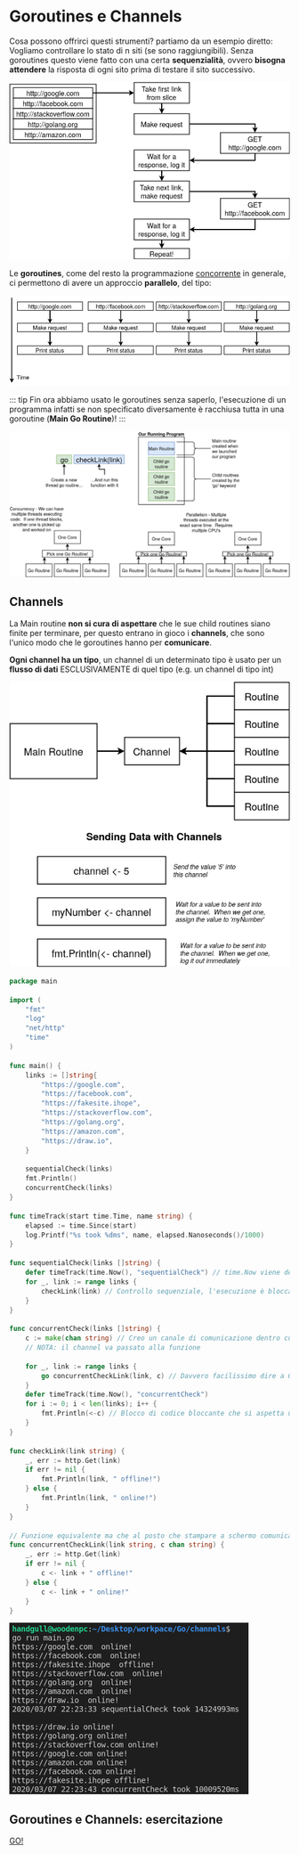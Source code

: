 # Goroutines e Channels
Cosa possono offrirci questi strumenti? partiamo da un esempio diretto:<br>
Vogliamo controllare lo stato di n siti (se sono raggiungibili). Senza goroutines questo viene fatto con una certa **sequenzialità**, ovvero **bisogna attendere** la risposta di ogni sito prima di testare il sito successivo.

![golang-diagrams-21](../assets/golang-diagrams-21.png)

Le **goroutines**, come del resto la programmazione [concorrente](https://it.wikipedia.org/wiki/Concorrenza_(informatica)) in generale, ci permettono di avere un approccio **parallelo**, del tipo:

![golang-diagrams-22](../assets/golang-diagrams-22.png)

::: tip
Fin ora abbiamo usato le goroutines senza saperlo, l'esecuzione di un programma infatti se non specificato diversamente è racchiusa tutta in una goroutine (**Main Go Routine**)!
:::

![golang-diagrams-23](../assets/golang-diagrams-23.png)

## Channels
La Main routine **non si cura di aspettare** che le sue child routines siano finite per terminare, per questo entrano in gioco i **channels**, che sono l'unico modo che le goroutines hanno per **comunicare**.<br>

**Ogni channel ha un tipo**, un channel di un determinato tipo è usato per un **flusso di dati** ESCLUSIVAMENTE di quel tipo (e.g. un channel di tipo int)

![golang-diagrams-24](../assets/golang-diagrams-24.png)

```go
package main

import (
	"fmt"
	"log"
	"net/http"
	"time"
)

func main() {
	links := []string{
		"https://google.com",
		"https://facebook.com",
		"https://fakesite.ihope",
		"https://stackoverflow.com",
		"https://golang.org",
		"https://amazon.com",
		"https://draw.io",
	}

	sequentialCheck(links)
	fmt.Println()
	concurrentCheck(links)
}

func timeTrack(start time.Time, name string) {
	elapsed := time.Since(start)
	log.Printf("%s took %dms", name, elapsed.Nanoseconds()/1000)
}

func sequentialCheck(links []string) {
	defer timeTrack(time.Now(), "sequentialCheck") // time.Now viene determinato subito ma la funzione grazie a defer viene chiamata solo una volta finito il for
	for _, link := range links {
		checkLink(link) // Controllo sequenziale, l'esecuzione è bloccata finchè la funzione non finisce
	}
}

func concurrentCheck(links []string) {
	c := make(chan string) // Creo un canale di comunicazione dentro cui posso passare dei valori string
	// NOTA: il channel va passato alla funzione

	for _, link := range links {
		go concurrentCheckLink(link, c) // Davvero facilissimo dire a Go di eseguire del codice in maniera concorrente!
	}
	defer timeTrack(time.Now(), "concurrentCheck")
	for i := 0; i < len(links); i++ {
		fmt.Println(<-c) // Blocco di codice bloccante che si aspetta un output da parte del canale c
	}
}

func checkLink(link string) {
	_, err := http.Get(link)
	if err != nil {
		fmt.Println(link, " offline!")
	} else {
		fmt.Println(link, " online!")
	}
}

// Funzione equivalente ma che al posto che stampare a schermo comunica all'interno di un channel
func concurrentCheckLink(link string, c chan string) {
	_, err := http.Get(link)
	if err != nil {
		c <- link + " offline!"
	} else {
		c <- link + " online!"
	}
}
```

![golang-screenshots-02](../assets/golang-screenshots-02.png)

## Goroutines e Channels: esercitazione
[GO!](./exercise-factorial.md)

